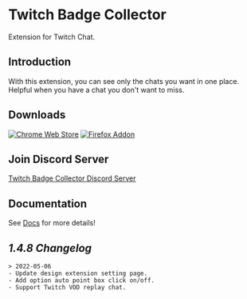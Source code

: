 # Twitch Badge Collector

Extension for Twitch Chat.

## Introduction
With this extension, you can see only the chats you want in one place.
Helpful when you have a chat you don't want to miss.

## Downloads

[![Chrome Web Store](https://storage.googleapis.com/web-dev-uploads/image/WlD8wC6g8khYWPJUsQceQkhXSlv1/UV4C4ybeBTsZt43U4xis.png)](https://chrome.google.com/webstore/detail/twitch-badge-collector/gnkpenemgdhdckabddlbcjlhplmhlhoj)
[![Firefox Addon](https://ffp4g1ylyit3jdyti1hqcvtb-wpengine.netdna-ssl.com/addons/files/2015/11/get-the-addon.png)](https://addons.mozilla.org/ko/firefox/addon/twitch-badge-collector/)

## Join Discord Server

[Twitch Badge Collector Discord Server](https://discord.gg/ZM6Eazpz5V)

## Documentation

See [Docs](https://tbc.bluewarn.dev/) for more details!

## *1.4.8 Changelog*
    > 2022-05-06
    - Update design extension setting page.
    - Add option auto point box click on/off.
    - Support Twitch VOD replay chat.

    
    
    
    



